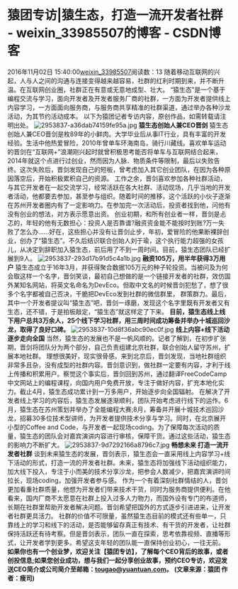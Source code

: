 # 猿团专访|猿生态，打造一流开发者社群 - weixin_33985507的博客 - CSDN博客
2016年11月02日 15:40:00[weixin_33985507](https://me.csdn.net/weixin_33985507)阅读数：13
随着移动互联网的兴起，人与人之间的沟通与连接变得越来越容易，社群的红利时期到来，并不断升温。在互联网创业圈，社群正在有意或无意地成型、壮大。
“猿生态”是一个基于编程交流与学习，面向开发者及开发者服务厂商的社群，一方面为开发者提供线上内容学习，一方面面向服务商，与服务商共享精准的社群渠道，通过举办各种沙龙活动，为其节约活动成本。
以下为猿团记者专访内容，原创作品，如需转载请注明出处。
![2953837-a36dab74159fe95a.jpg](https://upload-images.jianshu.io/upload_images/2953837-a36dab74159fe95a.jpg)
**猿生态创始人兼CEO晋剑**
猿生态创始人兼CEO晋剑是枚89年的小鲜肉。大学毕业后从事IT行业，具有丰富的开发经验。生活中他热爱冒险，2010年曾单车环海南岛，骑行川藏线。喜欢单车运动的晋剑在“互联网+”浪潮刚兴起时就曾积极思考能否将单车与互联网结合起来，2014年就这个点进行过创业，然而因为人脉、物质条件等限制，最后以失败告终。这次失败后，晋剑发现自己的短板，曾考虑加入其它创业团队，在因为各种原因落空后，开始积极累积自己的资源。
工作之余，晋剑喜欢参加各种社群活动，与其它开发者在一起交流学习，经常活跃在各大社群、活动现场，几乎当地的开发者活动，他都要去参加，甚至参与组织。随着时间的推移，这个活跃的小伙子逐渐在苏州开发者圈内有了一定影响力。在参加完一次活动后，投资者找到他，问他有没有创业的想法，对方表示愿意出资。
创业初期，和所有创业者一样，晋剑是忐忑的，年轻的他有无数担心：投资人是否靠谱?融资资金能不能按时到账?万一失败了怎么办……好在，这些担心并没有让晋剑止步，年初，爱冒险的他果断裸辞创业，创办了“猿生态”。不久后结识联合创始人刘于瑜，这个执行能力超强的女孩儿，从决定到辞职加入猿生态，前后用了不到一周时间。目前，猿生态团队已经扩展到9人。
![2953837-293d17b91d5c4a1b.jpg](https://upload-images.jianshu.io/upload_images/2953837-293d17b91d5c4a1b.jpg)
**融资105万，用半年获得3万用户**
猿生态成立于16年3月，并获得聚合数据105万元的种子轮投资。当被问及为何会取这样一个名字，晋剑笑谈，最初自己想做的是一个链接开发者的社群，效仿国外某知名网站，将英文名命名为DevEco。但取中文名的时候晋剑犯愁了，想了很多个名字都被自己否决，干脆把DevEco发到社群的微信群里， 群策群力。最后，其中一个开发者提议叫“猿生态”吧，晋剑一琢磨，发现这个名字里既有开发者又有生态，还不错，于是拍板敲定，“猿生态”就这样定了下来。
**目前，猿生态线上线下用户总共3万余人，25个线下学习社群，用三周时间成功筹备并举办十城巡回沙龙，取得了良好口碑。**
![2953837-10d8f36abc90ec0f.jpg](https://upload-images.jianshu.io/upload_images/2953837-10d8f36abc90ec0f.jpg)
**线上内容+线下活动 逐步走向全国**
当然，猿生态的发展也不是一帆风顺的。记者了解到，在初步扩张期，晋剑将团队分为两个部分，自己负责组建北京社群，联合创始人留守苏州，扩展本地社群。
理想很美好，现实很骨感。来到北京后，晋剑发现，当地社群组织非常多且杂，没有成型的社群内容。晋剑意识到，做社群一定要有内容，才利于线上传播和积累用户。察觉这个事实后，晋剑回到苏州，通过翻译FreeCodeCamp中文网站上的编程课程，向国内用户免费开放，专注于做好内容，扩充本地化实力。截止4月，猿生态成功累计到一万多用户，开始逐步向全国辐射。
在解决了开发者线上学习的内容后，猿生态发展逐渐顺利，团队开始考虑进行线下的运作。6月，猿生态在苏州策划并举办了全能编程大赛;8月，筹备并开展十城技术巡回沙龙，招募30多位技术型讲师，为开发者提供技术分享与学习。同时，在北京展开小型的Coffee and Code，与开发者一起现场coding。为了保障每次活动的质量，猿生态的团队会对嘉宾演讲内容进行审核，保障干货。通过这些活动，猿生态的影响力不断扩大。
![2953837-9d7292166a8796c7.jpg](https://upload-images.jianshu.io/upload_images/2953837-9d7292166a8796c7.jpg)
**畅想未来 打造一流开发者社群**
谈到未来猿生态的发展，晋剑表示，猿生态会一直采用线上内容学习+线下活动的形式，打造一流的开发者社群。未来，猿生态将加强线下活动组织能力，加大线下投入，专注于小而美的技术分享沙龙，把参会人数减少，把嘉宾演讲时间拉长，现场coding，加强开发者参与感。
作为一个有着深刻社群情结的人，晋剑更加看重社群质量，他想为开发者们带来技术干货，同时为服务商提供便利。在他看来，国内厂商不太愿意在社群上投入过多人力物力，而国外设有专门的布道师，长期在社群里帮助开发者解决问题。晋剑希望把国外的方式逐步引进进来，让开发者社群更具活力。
社群的价值不可限量，虽然猿生态目前的模式还有些单一，只靠线上的学习和线下的活动，是否能够留存真正有技术、有干货的开发者，让社群保持活跃还有待考察。但是晋剑表示，团队一直在探索，思考依靠视频、直播等形式，让开发者学到更多。希望这支年轻的团队能一直保持创业初心，一往无前。
**如果你也有一个创业梦，欢迎关注【猿团专访】，了解每个CEO背后的故事，或者创投信息;如果您创业成功，想与我们一起分享创业故事，预约CEO专访，欢迎发送CEO简介或公司简介至邮箱：tougao@yuantuan.com。**
**(文章来源：猿团 作者：瘦司)**
